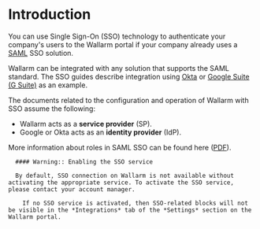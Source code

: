 [doc-admin-sso-gsuite]:     gsuite/overview.md
[doc-admin-sso-okta]:       okta/overview.md

[link-saml]:                https://wiki.oasis-open.org/security/FrontPage
[link-saml-sso-roles]:      http://www.oasis-open.org/committees/download.php/27819/sstc-saml-tech-overview-2.0-cd-02.pdf     


#   Introduction

You can use Single Sign-On (SSO) technology to authenticate your company's users to the Wallarm portal if your company already uses a [SAML][link-saml] SSO solution.

Wallarm can be integrated with any solution that supports the SAML standard. The SSO guides describe integration using [Okta][doc-admin-sso-okta] or [Google Suite (G Suite)][doc-admin-sso-gsuite] as an example.

The documents related to the configuration and operation of Wallarm with SSO assume the following:
*   Wallarm acts as a **service provider** (SP).
*   Google or Okta acts as an **identity provider** (IdP).

More information about roles in SAML SSO can be found here ([PDF][link-saml-sso-roles]).

<!-- -->
      #### Warning:: Enabling the SSO service
      
      By default, SSO connection on Wallarm is not available without activating the appropriate service. To activate the SSO service, please contact your account manager.
        
        If no SSO service is activated, then SSO-related blocks will not be visible in the *Integrations* tab of the *Settings* section on the Wallarm portal.